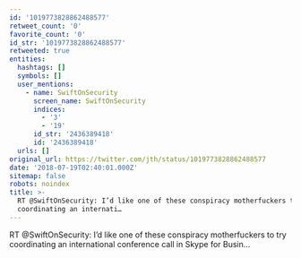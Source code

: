 ```yaml
---
id: '1019773828862488577'
retweet_count: '0'
favorite_count: '0'
id_str: '1019773828862488577'
retweeted: true
entities:
  hashtags: []
  symbols: []
  user_mentions:
    - name: SwiftOnSecurity
      screen_name: SwiftOnSecurity
      indices:
        - '3'
        - '19'
      id_str: '2436389418'
      id: '2436389418'
  urls: []
original_url: https://twitter.com/jth/status/1019773828862488577
date: '2018-07-19T02:40:01.000Z'
sitemap: false
robots: noindex
title: >-
  RT @SwiftOnSecurity: I’d like one of these conspiracy motherfuckers to try
  coordinating an internati…
---
```


RT @SwiftOnSecurity: I’d like one of these conspiracy motherfuckers to try coordinating an international conference call in Skype for Busin…
